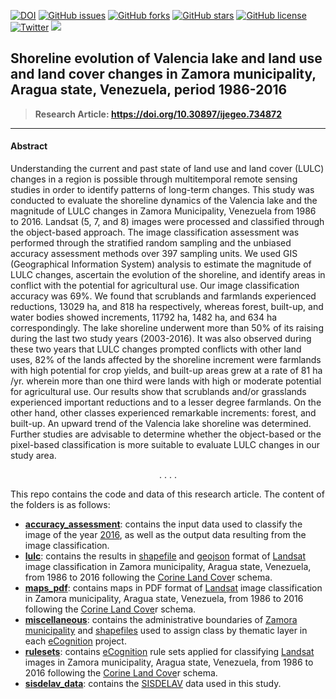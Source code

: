 [![DOI](https://zenodo.org/badge/261209006.svg)](https://zenodo.org/badge/latestdoi/261209006)
[![GitHub issues](https://img.shields.io/github/issues/acoiman/lulc_zamora_1986_2016?style=plastic)](https://github.com/acoiman/lulc_zamora_1986_2016/issues)
[![GitHub forks](https://img.shields.io/github/forks/acoiman/lulc_zamora_1986_2016?style=plastic)](https://github.com/acoiman/lulc_zamora_1986_2016/network)
[![GitHub stars](https://img.shields.io/github/stars/acoiman/lulc_zamora_1986_2016?style=plastic)](https://github.com/acoiman/lulc_zamora_1986_2016/stargazers)
[![GitHub license](https://img.shields.io/github/license/acoiman/lulc_zamora_1986_2016?style=plastic)](https://github.com/acoiman/lulc_zamora_1986_2016/blob/master/LICENSE)
[![Twitter](https://shields-staging.herokuapp.com/twitter/url?style=social&url=https%3A%2F%2Fgithub.com%2Facoiman%2Flulc_zamora_1986_2016)](https://twitter.com/intent/tweet?text=Wow:&url=https%3A%2F%2Fgithub.com%2Facoiman%2Flulc_zamora_1986_2016)
[![](https://acoiman.github.io/opendata.png)](https://www.cos.io/initiatives/badges)


## Shoreline evolution of Valencia lake and land use and land cover changes in Zamora municipality, Aragua state, Venezuela, period 1986-2016 

> **Research Article:  https://doi.org/10.30897/ijegeo.734872**

------

#### **Abstract**

Understanding the current and past state of land use and land cover (LULC) changes in a region is possible through multitemporal remote sensing studies in order to identify patterns of long-term changes. This study was conducted to evaluate the shoreline dynamics of the Valencia lake and the magnitude of LULC changes in Zamora Municipality, Venezuela from 1986 to 2016. Landsat (5, 7, and 8) images were processed and classified through the object-based approach. The image classification assessment was performed through the stratified random sampling and the unbiased accuracy assessment methods over 397 sampling units. We used GIS (Geographical Information System) analysis to estimate the magnitude of LULC changes, ascertain the evolution of the shoreline, and identify areas in conflict with the potential for agricultural use. Our image classification accuracy was 69%. We found that scrublands and farmlands experienced reductions, 13029 ha, and 818 ha respectively, whereas forest, built-up, and water bodies showed increments, 11792 ha, 1482 ha, and 634 ha correspondingly. The lake shoreline underwent more than 50% of its raising during the last two study years (2003-2016). It was also observed during these two years that LULC changes prompted conflicts with other land uses, 82% of the lands affected by the shoreline increment were farmlands with high potential for crop yields, and built-up areas grew at a rate of 81 ha /yr. wherein more than one third were lands with high or moderate potential for agricultural use. Our results show that scrublands and/or grasslands experienced important reductions and to a lesser degree farmlands. On the other hand, other classes experienced remarkable increments: forest, and built-up. An upward trend of the Valencia lake shoreline was determined. Further studies are advisable to determine whether the object-based or the pixel-based classification is more suitable to evaluate LULC changes in our study area.

<div id="dot" align='center'>. . . .</div>

This repo contains the code and data of this research article. The content of the folders is as follows:

- [**accuracy_assessment**](https://github.com/acoiman/lulc_zamora_1986_2016/tree/master/accuracy_assessment): contains the input data used to classify the image of the year [2016](https://github.com/acoiman/lulc_zamora_1986_2016/tree/master/lulc/results/2016), as well as the output data resulting from the image classification.
- [**lulc**](https://github.com/acoiman/lulc_zamora_1986_2016/tree/master/lulc):  contains the results in [shapefile](https://en.wikipedia.org/wiki/Shapefile) and [geojson](https://geojson.org/) format of [Landsat](https://landsat.gsfc.nasa.gov/) image classification in Zamora municipality, Aragua state, Venezuela, from 1986 to 2016 following the [Corine Land Cove](https://land.copernicus.eu/pan-european/corine-land-cover)r schema.
- [**maps_pdf**](https://github.com/acoiman/lulc_zamora_1986_2016/tree/master/maps_pdf): contains maps in PDF format of [Landsat](https://landsat.gsfc.nasa.gov/) image classification in Zamora municipality, Aragua state, Venezuela, from 1986 to 2016 following the [Corine Land Cove](https://land.copernicus.eu/pan-european/corine-land-cover)r schema.
- [**miscellaneous**](https://github.com/acoiman/lulc_zamora_1986_2016/tree/master/miscellaneous): contains the administrative boundaries of [Zamora municipality](https://en.wikipedia.org/wiki/Zamora_Municipality,_Aragua) and [shapefiles](https://en.wikipedia.org/wiki/Shapefile) used to assign class by thematic layer in each [eCognition](https://geospatial.trimble.com/products-and-solutions/ecognition) project.
- [**rulesets**](https://github.com/acoiman/lulc_zamora_1986_2016/tree/master/rulesets): contains [eCognition](https://geospatial.trimble.com/products-and-solutions/ecognition) rule sets applied for classifying [Landsat](https://landsat.gsfc.nasa.gov/) images in Zamora municipality, Aragua state, Venezuela, from 1986 to 2016 following the [Corine Land Cove](https://land.copernicus.eu/pan-european/corine-land-cover)r schema.
- [**sisdelav_data**](https://github.com/acoiman/lulc_zamora_1986_2016/tree/master/sisdelav_data): contains the [SISDELAV](http://saber.ucv.ve/ojs/index.php/rev_venes/article/view/1092/1021) data used in this study.
